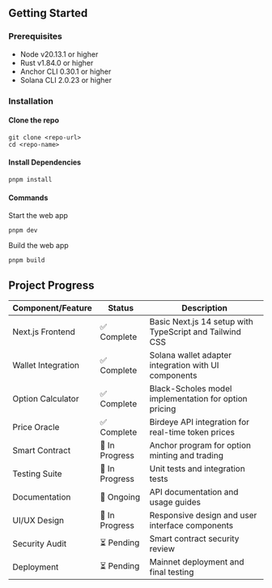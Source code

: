 ## Getting Started

### Prerequisites

- Node v20.13.1 or higher
- Rust v1.84.0 or higher
- Anchor CLI 0.30.1 or higher
- Solana CLI 2.0.23 or higher

### Installation

#### Clone the repo

```shell
git clone <repo-url>
cd <repo-name>
```

#### Install Dependencies

```shell
pnpm install
```

#### Commands

Start the web app

```shell
pnpm dev
```

Build the web app

```shell
pnpm build
```
## Project Progress

| Component/Feature | Status | Description |
|------------------|---------|-------------|
| Next.js Frontend | ✅ Complete | Basic Next.js 14 setup with TypeScript and Tailwind CSS |
| Wallet Integration | ✅ Complete | Solana wallet adapter integration with UI components |
| Option Calculator | ✅ Complete | Black-Scholes model implementation for option pricing |
| Price Oracle | ✅ Complete | Birdeye API integration for real-time token prices |
| Smart Contract | 🚧 In Progress | Anchor program for option minting and trading |
| Testing Suite | 🚧 In Progress | Unit tests and integration tests |
| Documentation | 📝 Ongoing | API documentation and usage guides |
| UI/UX Design | 🚧 In Progress | Responsive design and user interface components |
| Security Audit | ⏳ Pending | Smart contract security review |
| Deployment | ⏳ Pending | Mainnet deployment and final testing |
